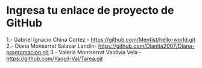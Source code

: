 # Ingresa tu enlace de proyecto de GitHub

1.- Gabriel Ignacio China Cortez - https://github.com/Menfist/hello-world.git
2.- Diana Monserrat Salazar Landin- https://github.com/Dianita2007/Diana-programacion.git
3.- Valeria Montserrat Valdivia Vela - https://github.com/Yaogil-Val/Tarea.git
